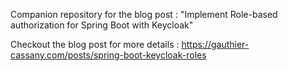 Companion repository for the blog post : "Implement Role-based authorization for Spring Boot with Keycloak"

Checkout the blog post for more details : https://gauthier-cassany.com/posts/spring-boot-keycloak-roles
